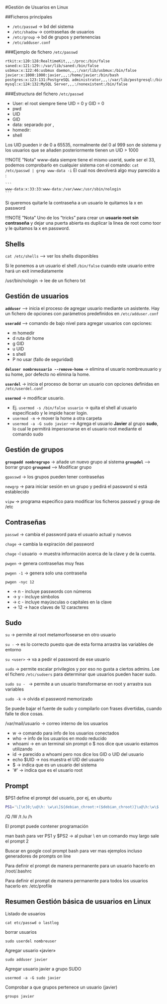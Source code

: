 #Gestión de Usuarios en Linux

##Ficheros principales

* `/etc/passwd` → bd del sistema
* `/etc/shadow` → contraseñas de usuarios
* `/etc/group` → bd  de grupos y pertenencias
* `/etc/adduser.conf`

###Ejemplo de fichero `/etc/passwd`

``` bash
rtkit:x:120:128:RealtimeKit,,,:/proc:/bin/false
saned:x:121:129::/var/lib/saned:/bin/false
usbmux:x:122:46:usbmux daemon,,,:/var/lib/usbmux:/bin/false
javier:x:1000:1000:javier,,,:/home/javier:/bin/bash
postgres:x:123:131:PostgreSQL administrator,,,:/var/lib/postgresql:/bin/bash
mysql:x:124:132:MySQL Server,,,:/nonexistent:/bin/false
```

###Estructura del fichero `/etc/passwd`

- User: el root siempre tiene UID = 0 y GID = 0
- pwd
- UID
- GID
- data: separado por ,
- homedir:
- shell


Los UID pueden ir de 0 a 65535, normalmente del 0 al 999 son de sistema y los usuarios que se añaden posteriormente tienen un UID > 1000

!!!NOTE "Nota"
    www-data siempre tiene el mismo userid, suele ser el 33, podemos comprobarlo en cualquier sistema con el comando:
    ```
    cat /etc/passwd | grep www-data -i
    ```
    El cual nos devolverá algo muy parecido a :

    ```
    www-data:x:33:33:www-data:/var/www:/usr/sbin/nologin
    ```

Si queremos quitarle la contraseña a un usuario le quitamos la x en password

!!!NOTE "Nota"
    Uno de los “tricks” para crear un **usuario root sin contraseña** y dejar una puerta abierta es duplicar la linea de root como toor y le quitamos la x en password.

## Shells

`cat /etc/shells` --> ver los shells disponibles

Si le ponemos a un usuario el shell `/bin/false` cuando este usuario entre hará un exit inmediatamente

/usr/bin/nologin → lee de un fichero txt

## Gestión de usuarios

**`adduser`** --> inicia el proceso de agregar usuario mediante un asistente. Hay un fichero de opciones con parámetros predefinidos en `/etc/adduser.conf`

**`useradd`** --> comando de bajo nivel para agregar usuarios con opciones:

- m homedir
- d ruta dir home
- g GID
- u UID
- s shell
- P no usar (fallo de seguridad)

**`deluser nombreusuario --remove-home`** → elimina el usuario nombreusuario y su home, por defecto no elimina la home.

**`userdel`** → inicia el proceso de borrar un usuario con opciones definidas en `/etc/userdel.conf`

**`usermod`** → modificar usuario. 

*  Ej. `usermod -s /bin/false usuario` → quita el shell al usuario especificado y le impide hacer login. 
*  `usermod -m` → mover la home a otra carpeta
*  `usermod -a -G sudo javier` --> Agrega el usuario **Javier** al grupo **sudo**, lo cual le permitirá impersonarse en el usuario root mediante el comando sudo

    
## Gestión de grupos

**`groupadd nombregrupo`** → añade un nuevo grupo al sistema
**`groupdel`** --> borrar grupo
**`groupmod`** --> Modificar grupo

`gpasswd` → los grupos pueden tener contraseñas

`newgrp` → para iniciar sesión en un grupo y pedirá el password si está establecido

`vipw` → programa especifico para modificar los ficheros passwd y group de /etc

## Contraseñas
`passwd` → cambia el password para el usuario actual y nuevos

`chage` → cambia la expiración del password

`chage` -l usuario → muestra información acerca de la clave y de la cuenta.

`pwgen` → genera contraseñas muy feas

`pwgen -1`  → genera solo una contraseña

`pwgen -nyc 12 `  

- → n - incluye passwords con números
- → y - incluye símbolos
- → c - incluye mayúsculas o capitales en la clave
- → 12 → hace claves de 12 caracteres

## Sudo
`su` → permite al root metamorfosearse en otro usuario

`su -` → es lo correcto puesto que de esta forma arrastra las variables de entorno

`su <user>` → va a pedir el password de ese usuario

`sudo` → permite escalar privilegios y por eso no gusta a ciertos admins. Lee el fichero `/etc/sudoers` para determinar que usuarios pueden hacer sudo.

`sudo su - ` → permite a un usuario transformarse en root y arrastra sus variables 

`sudo -k` → olvida el password memorizado

Se puede bajar el fuente de sudo y compilarlo con frases divertidas, cuando falle te dice cosas.

/var/mail/usuario → correo interno de los usuarios

* w → comando para info de los usuarios conectados
* who → info de los usuarios en modo reducido
* whoami → en un terminal sin prompt o $ nos dice que usuario estamos utilizando
* id → parecido a whoami pero nos dice los GID o UID del usuario
* echo $UID → nos muestra el UID del usuario
* $ -> indica que es un usuario del sistema
* '#' -> indica que es el usuario root

## Prompt
$PS1 define el prompt del usuario, por ej, en ubuntu
``` bash
PS1='\[\e]0;\u@\h: \w\a\]${debian_chroot:+($debian_chroot)}\u@\h:\w\$ '
```
/Q /W /t /u /h

El prompt puede contener programación

man bash para ver PS1 y \$PS2 → al pulsar \ en un comando muy largo sale el prompt 2

Buscar en google cool prompt bash para ver mas ejemplos incluso generadores de prompts on line

Para definir el prompt de manera permanente para un usuario hacerlo en /root/.bashrc

Para definir el prompt de manera permanente para todos los usuarios hacerlo en: /etc/profile

## Resumen Gestión básica de usuarios en Linux

Listado de usuarios
   
    cat etc/passwd o lastlog

borrar usuarios
    
    sudo userdel nombreuser

Agregar usuario «javier»
    
    sudo adduser javier

Agregar usuario javier a grupo SUDO
    
    usermod -a -G sudo javier

Comprobar a que grupos pertenece un usuario (javier)
    
    groups javier 
    